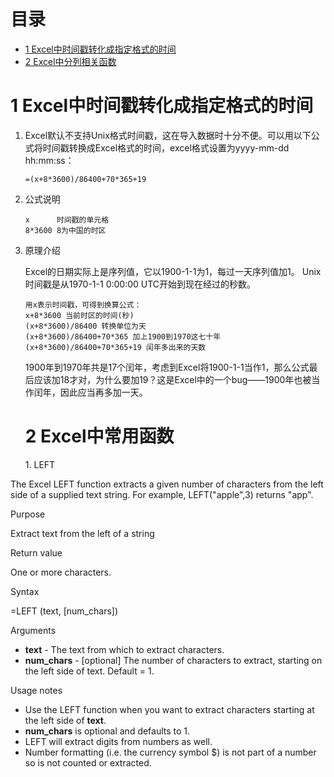 # 目录

- <a href="#title1">1 Excel中时间戳转化成指定格式的时间</a> 
- <a href="#title2">2 Excel中分列相关函数</a> 

<div STYLE="page-break-after: always;"></div>
  <h1 id="title1">1 Excel中时间戳转化成指定格式的时间</h1>  

1. Excel默认不支持Unix格式时间戳，这在导入数据时十分不便。可以用以下公式将时间戳转换成Excel格式的时间，excel格式设置为yyyy-mm-dd hh:mm:ss：
	```
	=(x+8*3600)/86400+70*365+19
	```
2. 公式说明
	```
	x      时间戳的单元格
	8*3600 8为中国的时区 
	```
3. 原理介绍
	
	Excel的日期实际上是序列值，它以1900-1-1为1，每过一天序列值加1。
	Unix时间戳是从1970-1-1 0:00:00 UTC开始到现在经过的秒数。
	```
	用x表示时间戳，可得到换算公式：
	x+8*3600 当前时区的时间(秒)
	(x+8*3600)/86400 转换单位为天
	(x+8*3600)/86400+70*365 加上1900到1970这七十年
	(x+8*3600)/86400+70*365+19 闰年多出来的天数
	```
	1900年到1970年共是17个闰年，考虑到Excel将1900-1-1当作1，那么公式最后应该加18才对，为什么要加19？这是Excel中的一个bug——1900年也被当作闰年，因此应当再多加一天。
   <h1 id="title2">2 Excel中常用函数</h1>  
   1. LEFT 

The Excel LEFT function extracts a given number of characters from the left side of a supplied text string. For example, LEFT("apple",3) returns "app".

Purpose

Extract text from the left of a string

Return value

One or more characters.

Syntax

=LEFT (text, [num_chars])

Arguments

-   **text**  - The text from which to extract characters.
-   **num_chars**  - [optional] The number of characters to extract, starting on the left side of text. Default = 1.

Usage notes

-   Use the LEFT function when you want to extract characters starting at the left side of  **text**.
-   **num_chars**  is optional and defaults to 1.
-   LEFT will extract digits from numbers as well.
-   Number formatting (i.e. the currency symbol $) is not part of a number so is not counted or extracted.


<!--stackedit_data:
eyJoaXN0b3J5IjpbNDYyNjY5Mjg0LDE2Mjc2NTkyNTcsLTc0Nz
IyNDk1OCw4OTc1NTgwODhdfQ==
-->